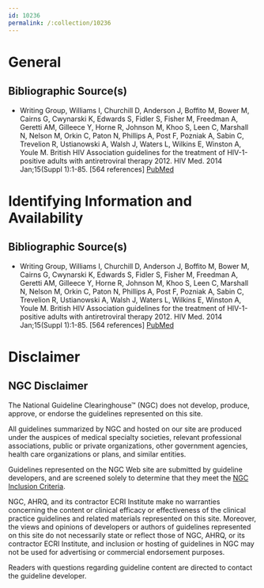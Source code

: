 ```yaml
---
id: 10236
permalink: /:collection/10236
---
```


# General

## Bibliographic Source(s)

- Writing Group, Williams I, Churchill D, Anderson J, Boffito M, Bower M, Cairns G, Cwynarski K, Edwards S, Fidler S, Fisher M, Freedman A, Geretti AM, Gilleece Y, Horne R, Johnson M, Khoo S, Leen C, Marshall N, Nelson M, Orkin C, Paton N, Phillips A, Post F, Pozniak A, Sabin C, Trevelion R, Ustianowski A, Walsh J, Waters L, Wilkins E, Winston A, Youle M. British HIV Association guidelines for the treatment of HIV-1-positive adults with antiretroviral therapy 2012. HIV Med. 2014 Jan;15(Suppl 1):1-85. [564 references] [ PubMed ](http://www.ncbi.nlm.nih.gov/entrez/query.fcgi?cmd=Retrieve&db=pubmed&dopt=Abstract&list_uids=24330011)

# Identifying Information and Availability

## Bibliographic Source(s)

- Writing Group, Williams I, Churchill D, Anderson J, Boffito M, Bower M, Cairns G, Cwynarski K, Edwards S, Fidler S, Fisher M, Freedman A, Geretti AM, Gilleece Y, Horne R, Johnson M, Khoo S, Leen C, Marshall N, Nelson M, Orkin C, Paton N, Phillips A, Post F, Pozniak A, Sabin C, Trevelion R, Ustianowski A, Walsh J, Waters L, Wilkins E, Winston A, Youle M. British HIV Association guidelines for the treatment of HIV-1-positive adults with antiretroviral therapy 2012. HIV Med. 2014 Jan;15(Suppl 1):1-85. [564 references] [ PubMed ](http://www.ncbi.nlm.nih.gov/entrez/query.fcgi?cmd=Retrieve&db=pubmed&dopt=Abstract&list_uids=24330011)

# Disclaimer

## NGC Disclaimer

The National Guideline Clearinghouse™ (NGC) does not develop, produce, approve, or endorse the guidelines represented on this site.

All guidelines summarized by NGC and hosted on our site are produced under the auspices of medical specialty societies, relevant professional associations, public or private organizations, other government agencies, health care organizations or plans, and similar entities.

Guidelines represented on the NGC Web site are submitted by guideline developers, and are screened solely to determine that they meet the [NGC Inclusion Criteria](/help-and-about/summaries/inclusion-criteria).

NGC, AHRQ, and its contractor ECRI Institute make no warranties concerning the content or clinical efficacy or effectiveness of the clinical practice guidelines and related materials represented on this site. Moreover, the views and opinions of developers or authors of guidelines represented on this site do not necessarily state or reflect those of NGC, AHRQ, or its contractor ECRI Institute, and inclusion or hosting of guidelines in NGC may not be used for advertising or commercial endorsement purposes.

Readers with questions regarding guideline content are directed to contact the guideline developer.

